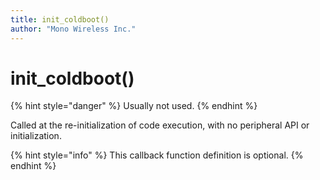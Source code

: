 ```yaml
---
title: init_coldboot()
author: "Mono Wireless Inc."
---
```


# init\_coldboot()

{% hint style="danger" %}
Usually not used.
{% endhint %}



Called at the re-initialization of code execution, with no peripheral API or initialization.

{% hint style="info" %}
This callback function definition is optional.
{% endhint %}
